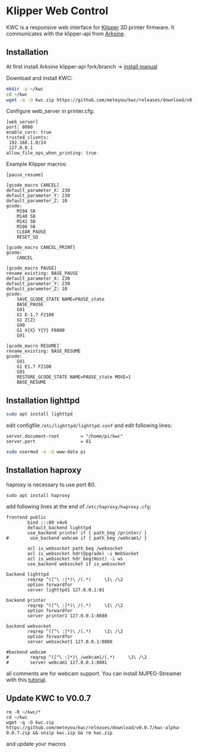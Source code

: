 # Klipper Web Control
KWC is a responsive web interface for [Klipper](https://github.com/KevinOConnor/klipper) 3D printer firmware. It communicates with the klipper-api from [Arksine](https://github.com/arksine). 

## Installation
At first install Arksine klipper-api fork/branch -> [install manual](https://github.com/Arksine/klipper/tree/work-web_server-20200131/klippy/extras/web_server)

Download and install KWC:
```bash
mkdir -p ~/kwc
cd ~/kwc
wget -q -O kwc.zip https://github.com/meteyou/kwc/releases/download/v0.0.7/kwc-alpha-0.0.7.zip && unzip kwc.zip && rm kwc.zip
```

Configure web_server in printer.cfg:
```
[web_server]
port: 8080
enable_cors: true
trusted_clients:
 192.168.1.0/24
 127.0.0.1
allow_file_ops_when_printing: true
```

Example Klipper macros:
```
[pause_resume]

[gcode_macro CANCEL]
default_parameter_X: 230
default_parameter_Y: 230
default_parameter_Z: 10
gcode:
    M104 S0
    M140 S0
    M141 S0
    M106 S0
    CLEAR_PAUSE
    RESET_SD

[gcode_macro CANCEL_PRINT]
gcode:
    CANCEL

[gcode_macro PAUSE]
rename_existing: BASE_PAUSE
default_parameter_X: 230
default_parameter_Y: 230
default_parameter_Z: 10
gcode:
    SAVE_GCODE_STATE NAME=PAUSE_state
    BASE_PAUSE
    G91
    G1 E-1.7 F2100
    G1 Z{Z}
    G90
    G1 X{X} Y{Y} F6000
    G91

[gcode_macro RESUME]
rename_existing: BASE_RESUME
gcode:
    G91
    G1 E1.7 F2100
    G91
    RESTORE_GCODE_STATE NAME=PAUSE_state MOVE=1
    BASE_RESUME
```

## Installation lighttpd
```bash
sudo apt install lighttpd
```
edit configfile `/etc/lighttpd/lighttpd.conf` and edit following lines:
```
server.document-root        = "/home/pi/kwc"
server.port                 = 81
```
 
```bash
sudo usermod -a -G www-data pi
```

## Installation haproxy
haproxy is necessary to use port 80.

`sudo apt install haproxy`

add following lines at the end of `/etc/haproxy/haproxy.cfg`:
```
frontend public
        bind :::80 v4v6
        default_backend lighttpd
        use_backend printer if { path_beg /printer/ }
#        use_backend webcam if { path_beg /webcam1/ }

        acl is_websocket path_beg /websocket
        acl is_websocket hdr(Upgrade) -i WebSocket
        acl is_websocket hdr_beg(Host) -i ws
        use_backend websocket if is_websocket

backend lighttpd
        reqrep ^([^\ :]*)\ /(.*)     \1\ /\2
        option forwardfor
        server lighttpd1 127.0.0.1:81

backend printer
        reqrep ^([^\ :]*)\ /(.*)     \1\ /\2
        option forwardfor
        server printer1 127.0.0.1:8080

backend websocket
        reqrep ^([^\ :]*)\ /(.*)     \1\ /\2
        option forwardfor
        server websocket1 127.0.0.1:8080

#backend webcam
#        reqrep ^([^\ :]*)\ /webcam1/(.*)     \1\ /\2
#        server webcam1 127.0.0.1:8081
```

all comments are for webcam support. You can install MJPEG-Streamer with this [tutorial](https://github.com/cncjs/cncjs/wiki/Setup-Guide:-Raspberry-Pi-%7C-MJPEG-Streamer-Install-&-Setup-&-FFMpeg-Recording).


## Update KWC to V0.0.7
```
rm -R ~/kwc/*
cd ~/kwc
wget -q -O kwc.zip https://github.com/meteyou/kwc/releases/download/v0.0.7/kwc-alpha-0.0.7.zip && unzip kwc.zip && rm kwc.zip
```
and update your macros